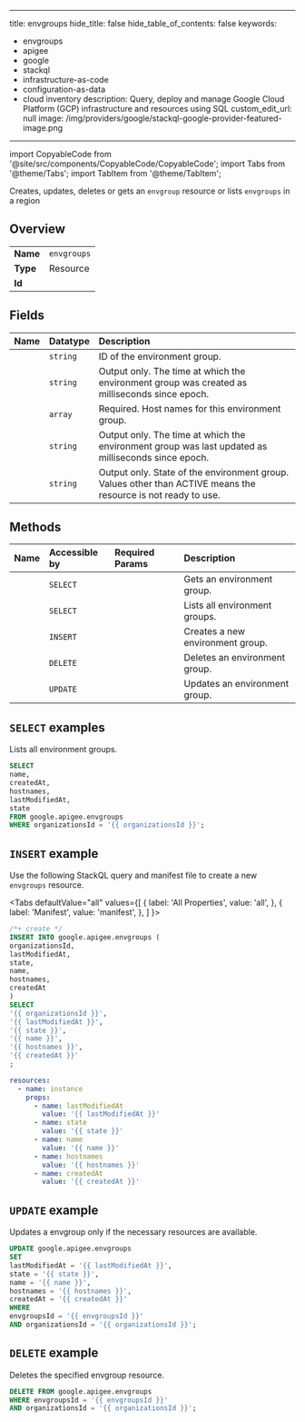 
---
title: envgroups
hide_title: false
hide_table_of_contents: false
keywords:
  - envgroups
  - apigee
  - google
  - stackql
  - infrastructure-as-code
  - configuration-as-data
  - cloud inventory
description: Query, deploy and manage Google Cloud Platform (GCP) infrastructure and resources using SQL
custom_edit_url: null
image: /img/providers/google/stackql-google-provider-featured-image.png
---

import CopyableCode from '@site/src/components/CopyableCode/CopyableCode';
import Tabs from '@theme/Tabs';
import TabItem from '@theme/TabItem';

Creates, updates, deletes or gets an <code>envgroup</code> resource or lists <code>envgroups</code> in a region

## Overview
<table><tbody>
<tr><td><b>Name</b></td><td><code>envgroups</code></td></tr>
<tr><td><b>Type</b></td><td>Resource</td></tr>
<tr><td><b>Id</b></td><td><CopyableCode code="google.apigee.envgroups" /></td></tr>
</tbody></table>

## Fields
| Name | Datatype | Description |
|:-----|:---------|:------------|
| <CopyableCode code="name" /> | `string` | ID of the environment group. |
| <CopyableCode code="createdAt" /> | `string` | Output only. The time at which the environment group was created as milliseconds since epoch. |
| <CopyableCode code="hostnames" /> | `array` | Required. Host names for this environment group. |
| <CopyableCode code="lastModifiedAt" /> | `string` | Output only. The time at which the environment group was last updated as milliseconds since epoch. |
| <CopyableCode code="state" /> | `string` | Output only. State of the environment group. Values other than ACTIVE means the resource is not ready to use. |

## Methods
| Name | Accessible by | Required Params | Description |
|:-----|:--------------|:----------------|:------------|
| <CopyableCode code="organizations_envgroups_get" /> | `SELECT` | <CopyableCode code="envgroupsId, organizationsId" /> | Gets an environment group. |
| <CopyableCode code="organizations_envgroups_list" /> | `SELECT` | <CopyableCode code="organizationsId" /> | Lists all environment groups. |
| <CopyableCode code="organizations_envgroups_create" /> | `INSERT` | <CopyableCode code="organizationsId" /> | Creates a new environment group. |
| <CopyableCode code="organizations_envgroups_delete" /> | `DELETE` | <CopyableCode code="envgroupsId, organizationsId" /> | Deletes an environment group. |
| <CopyableCode code="organizations_envgroups_patch" /> | `UPDATE` | <CopyableCode code="envgroupsId, organizationsId" /> | Updates an environment group. |

## `SELECT` examples

Lists all environment groups.

```sql
SELECT
name,
createdAt,
hostnames,
lastModifiedAt,
state
FROM google.apigee.envgroups
WHERE organizationsId = '{{ organizationsId }}'; 
```

## `INSERT` example

Use the following StackQL query and manifest file to create a new <code>envgroups</code> resource.

<Tabs
    defaultValue="all"
    values={[
        { label: 'All Properties', value: 'all', },
        { label: 'Manifest', value: 'manifest', },
    ]
}>
<TabItem value="all">

```sql
/*+ create */
INSERT INTO google.apigee.envgroups (
organizationsId,
lastModifiedAt,
state,
name,
hostnames,
createdAt
)
SELECT 
'{{ organizationsId }}',
'{{ lastModifiedAt }}',
'{{ state }}',
'{{ name }}',
'{{ hostnames }}',
'{{ createdAt }}'
;
```
</TabItem>
<TabItem value="manifest">

```yaml
resources:
  - name: instance
    props:
      - name: lastModifiedAt
        value: '{{ lastModifiedAt }}'
      - name: state
        value: '{{ state }}'
      - name: name
        value: '{{ name }}'
      - name: hostnames
        value: '{{ hostnames }}'
      - name: createdAt
        value: '{{ createdAt }}'

```
</TabItem>
</Tabs>

## `UPDATE` example

Updates a envgroup only if the necessary resources are available.

```sql
UPDATE google.apigee.envgroups
SET 
lastModifiedAt = '{{ lastModifiedAt }}',
state = '{{ state }}',
name = '{{ name }}',
hostnames = '{{ hostnames }}',
createdAt = '{{ createdAt }}'
WHERE 
envgroupsId = '{{ envgroupsId }}'
AND organizationsId = '{{ organizationsId }}';
```

## `DELETE` example

Deletes the specified envgroup resource.

```sql
DELETE FROM google.apigee.envgroups
WHERE envgroupsId = '{{ envgroupsId }}'
AND organizationsId = '{{ organizationsId }}';
```
